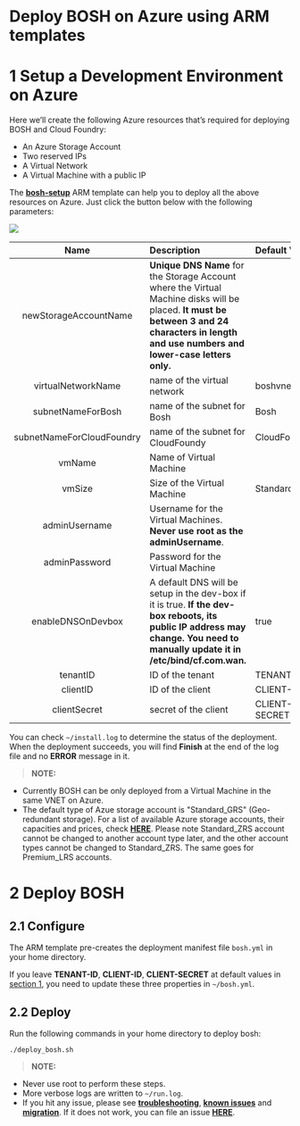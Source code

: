 # Deploy BOSH on Azure using ARM templates

<a name="bosh_setup"></a>
# 1 Setup a Development Environment on Azure 

Here we’ll create the following Azure resources that’s required for deploying BOSH and Cloud Foundry:

* An Azure Storage Account
* Two reserved IPs
* A Virtual Network
* A Virtual Machine with a public IP

The [**bosh-setup**](https://github.com/Azure/azure-quickstart-templates/tree/master/bosh-setup) ARM template can help you to deploy all the above resources on Azure. Just click the button below with the following parameters:

<a href="https://portal.azure.com/#create/Microsoft.Template/uri/https%3A%2F%2Fraw.githubusercontent.com%2FAzure%2Fazure-quickstart-templates%2Fmaster%2Fbosh-setup%2Fazuredeploy.json" target="_blank">
    <img src="http://azuredeploy.net/deploybutton.png"/>
</a>

| Name | Description | Default Value |
|:---------------:|:----- |:----- |
| newStorageAccountName | **Unique DNS Name** for the Storage Account where the Virtual Machine disks will be placed. **It must be between 3 and 24 characters in length and use numbers and lower-case letters only.** | |
| virtualNetworkName | name of the virtual network | boshvnet-crp |
| subnetNameForBosh  | name of the subnet for Bosh | Bosh |
| subnetNameForCloudFoundry | name of the subnet for CloudFoundy | CloudFoundry |
| vmName | Name of Virtual Machine | |
| vmSize | Size of the Virtual Machine | Standard_D1 |
| adminUsername | Username for the Virtual Machines. **Never use root as the adminUsername**. | |
| adminPassword | Password for the Virtual Machine | |
| enableDNSOnDevbox | A default DNS will be setup in the dev-box if it is true. **If the dev-box reboots, its public IP address may change. You need to manually update it in /etc/bind/cf.com.wan.** | true |
| tenantID | ID of the tenant | TENANT-ID |
| clientID | ID of the client | CLIENT-ID |
| clientSecret | secret of the client | CLIENT-SECRET |

You can check `~/install.log` to determine the status of the deployment. When the deployment succeeds, you will find **Finish** at the end of the log file and no **ERROR** message in it.

>**NOTE:**
  * Currently BOSH can be only deployed from a Virtual Machine in the same VNET on Azure.
  * The default type of Azue storage account is "Standard_GRS" (Geo-redundant storage). For a list of available Azure storage accounts, their capacities and prices, check [**HERE**](http://azure.microsoft.com/en-us/pricing/details/storage/). Please note Standard_ZRS account cannot be changed to another account type later, and the other account types cannot be changed to Standard_ZRS. The same goes for Premium_LRS accounts.

# 2 Deploy BOSH

## 2.1 Configure

The ARM template pre-creates the deployment manifest file `bosh.yml` in your home directory.

If you leave **TENANT-ID**, **CLIENT-ID**, **CLIENT-SECRET** at default values in [section 1](#bosh_setup), you need to update these three properties in `~/bosh.yml`.

## 2.2 Deploy

Run the following commands in your home directory to deploy bosh:

```
./deploy_bosh.sh
```

>**NOTE:**
  * Never use root to perform these steps.
  * More verbose logs are written to `~/run.log`.
  * If you hit any issue, please see [**troubleshooting**](./troubleshooting.md), [**known issues**](./known-issues.md) and [**migration**](./migration.md). If it does not work, you can file an issue [**HERE**](https://github.com/cloudfoundry-incubator/bosh-azure-cpi-release/issues).
